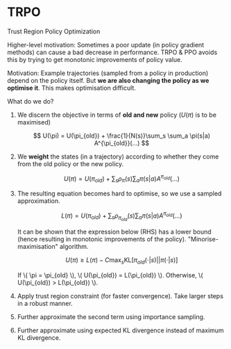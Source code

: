 # TRPO

Trust Region Policy Optimization

Higher-level motivation: Sometimes a poor update (in policy gradient methods) can cause a bad decrease in performance. TRPO & PPO avoids this by trying to get monotonic improvements of policy value.

Motivation: Example trajectories (sampled from a policy in production) depend on the policy itself. But **we are also changing the policy as we optimise it**. This makes optimisation difficult.

What do we do?

1. We discern the objective in terms of **old and new** policy ($U(\pi)$ is to be maximised)
    
    $$
    U(\pi) = U(\pi_{old}) + \frac{1}{N(s)}\sum_s \sum_a \pi(s|a) A^{\pi_{old}}(...)
    $$
    
2. We **weight** the states (in a trajectory) according to whether they come from the old policy or the new policy.
    
    $$
    U(\pi) = U(\pi_{old}) + \sum_s \rho_\pi(s) \sum_a \pi(s|a) A^{\pi_{old}}(...)
    $$
    
3. The resulting equation becomes hard to optimise, so we use a sampled approximation.
    
    $$
    L(\pi) = U(\pi_{old}) + \sum_s \rho_{\pi_{old}}(s) \sum_a \pi(s|a) A^{\pi_{old}}(...)
    $$
    
    It can be shown that the expression below (RHS) has a lower bound (hence resulting in monotonic improvements of the policy). "Minorise-maximisation" algorithm.
    
    $$
    U(\pi) \ge L(\pi) - C \max_s \text{KL}[\pi_{old}(\cdot|s)||\pi(\cdot|s)]
    $$
    
    If \\( \pi = \pi_{old} \\), \\( U(\pi_{old}) = L(\pi_{old}) \\). Otherwise, \\( U(\pi_{old}) > L(\pi_{old}) \\).
    
4. Apply trust region constraint (for faster convergence). Take larger steps in a robust manner.
5. Further approximate the second term using importance sampling.
6. Further approximate using expected KL divergence instead of maximum KL divergence.
